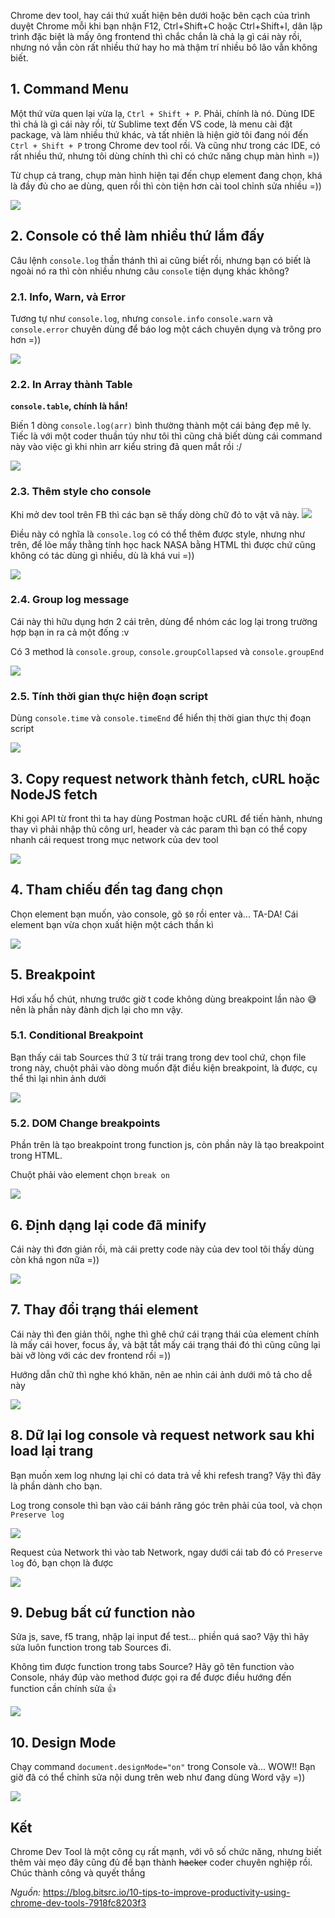 Chrome dev tool, hay cái thứ xuất hiện bên dưới hoặc bên cạch của trình duyệt Chrome mỗi khi bạn nhận F12, Ctrl+Shift+C hoặc Ctrl+Shift+I, dân lập trình đặc biệt là mấy ông frontend thì chắc chắn là chả lạ gì cái này rồi, nhưng nó vẫn còn rất nhiều thứ hay ho mà thậm trí nhiều bô lão vẫn không biết.

## 1. Command Menu
Một thứ vừa quen lại vừa lạ, `Ctrl + Shift + P`. Phải, chính là nó. Dùng IDE thì chả là gì cái này rồi, từ Sublime text đến VS code, là menu cài đặt package, và làm nhiều thứ khác, và tất nhiên là hiện giờ tôi đang nói đến `Ctrl + Shift + P` trong Chrome dev tool rồi. Và cũng như trong các IDE, có rất nhiều thứ, nhưng tôi dùng chính thì chỉ có chức năng chụp màn hình =))

Từ chụp cả trang, chụp màn hình hiện tại đến chụp element đang chọn, khá là đầy đủ cho ae dùng, quen rồi thì còn tiện hơn cài tool chỉnh sửa nhiều =))

![](https://images.viblo.asia/f476de59-5fd6-4acb-a2c0-4d7115444158.gif)

## 2. Console có thể làm nhiều thứ lắm đấy
Câu lệnh `console.log` thần thánh thì ai cũng biết rồi, nhưng bạn có biết là ngoài nó ra thì còn nhiều nhưng câu `console` tiện dụng khác không?

### 2.1. Info, Warn, và Error
Tương tự như `console.log`, nhưng `console.info` `console.warn` và `console.error` chuyên dùng để báo log một cách chuyên dụng và trông pro hơn =))

![](https://images.viblo.asia/90e54ace-c546-4f7f-b718-4665af32fe85.png)

### 2.2. In Array thành Table
**`console.table`, chính là hắn!**

Biến 1 dòng `console.log(arr)` bình thường thành một cái bảng đẹp mê ly. Tiếc là với một coder thuần túy như tôi thì cũng chả biết dùng cái command  này vào việc gì khi nhìn arr kiểu string đã quen mắt rồi :/

![](https://images.viblo.asia/fa884021-26c3-4917-8310-b79e552eaed2.png)

### 2.3. Thêm style cho console
Khi mở dev tool trên FB thì các bạn sẽ thấy dòng chữ đỏ to vật vã này.
![](https://images.viblo.asia/53b68f80-645c-41f1-ae11-0503631a8872.png)

Điều này có nghĩa là `console.log` có có thể thêm được style, nhưng như trên, để lòe mấy thằng tính học hack NASA bằng HTML thì được chứ cũng không có tác dùng gì nhiều, dù là khá vui =))

![](https://images.viblo.asia/77b2cc07-ed99-40c9-ad35-47d8321d3f67.png)

### 2.4. Group log message
Cái này thì hữu dụng hơn 2 cái trên, dùng để nhóm các log lại trong trường hợp bạn in ra cả một đống :v

Có 3 method là `console.group`, `console.groupCollapsed` và `console.groupEnd`

![](https://images.viblo.asia/77774c4e-3661-4879-bbfb-032c1aad74d9.gif)

### 2.5. Tính thời gian thực hiện đoạn script
Dùng `console.time` và `console.timeEnd` để hiển thị thời gian thực thị đoạn script

![](https://images.viblo.asia/b7345f5b-4aee-4828-9631-9be540316dca.gif)

## 3. Copy request network thành fetch, cURL hoặc NodeJS fetch
Khi gọi API từ front thì ta hay dùng Postman hoặc cURL để tiến hành, nhưng thay vì phải nhập thủ công url, header và các param thì bạn có thể copy nhanh cái request trong mục network của dev tool

![](https://images.viblo.asia/5f70312a-a872-4ec6-a442-d61e9188ec7f.gif)

## 4. Tham chiếu đến tag đang chọn
Chọn element bạn muốn, vào console, gõ `$0` rồi enter và... TA-DA! Cái element bạn vừa chọn xuất hiện một cách thần kì

![](https://images.viblo.asia/01d4557e-ebf5-41ae-b90b-63234b6447f8.png)

## 5. Breakpoint
Hơi xấu hổ chút, nhưng trước giờ t code không dùng breakpoint lần nào :sweat_smile: nên là phần này đành dịch lại cho mn vậy.

### 5.1. Conditional Breakpoint
Bạn thấy cái tab Sources thứ 3 từ trái trang trong dev tool chứ, chọn file trong này, chuột phải vào dòng muốn đặt điều kiện breakpoint, là được, cụ thể thì lại nhìn ảnh dưới

![](https://images.viblo.asia/e8831283-3de6-48e6-9138-6d75b2feb7c4.gif)

### 5.2. DOM Change breakpoints
Phần trên là tạo breakpoint trong function js, còn phần này là tạo breakpoint trong HTML.

Chuột phải vào element chọn `break on`

![](https://images.viblo.asia/6bc10786-7bd1-4feb-9fea-150fb3d23416.gif)


## 6. Định dạng lại code đã minify
Cái này thì đơn giản rồi, mà cái pretty code này của dev tool tôi thấy dùng còn khá ngon nữa =))

![](https://images.viblo.asia/8c6d6227-418f-4ab6-8235-57cd4a668950.gif)


## 7. Thay đổi trạng thái element
Cái này thì đen giản thôi, nghe thì ghê chứ cái trạng thái của element chính là mấy cái hover, focus ấy, và bật tắt mấy cái trạng thái đó thì cũng cũng lại bài vỡ lòng với các dev frontend rồi =))

Hướng dẫn chữ thì nghe khó khăn, nên ae nhìn cái ảnh dưới mô tả cho dễ này

![](https://images.viblo.asia/89ca3a1c-0817-464b-927a-50b366424231.gif)

## 8. Dữ lại log console và request network sau khi load lại trang
Bạn muốn xem log nhưng lại chỉ có data trả về khi refesh trang? Vậy thì đây là phần dành cho bạn.

Log trong console thì bạn vào cái bánh răng góc trên phải của tool, và chọn `Preserve log`

![](https://images.viblo.asia/5acc6175-a288-4ce3-b37e-23468e512f59.gif)

Request của Network thì vào tab Network, ngay dưới cái tab đó có `Preserve log` đó, bạn chọn là được

![](https://images.viblo.asia/94316a61-8cd0-44aa-bed3-4626433b151c.png)

## 9. Debug bất cứ function nào
Sửa js, save, f5 trang, nhập lại input để test... phiền quá sao? Vậy thì hãy sửa luôn function trong tab Sources đi.

Không tìm được function trong tabs Source? Hãy gõ tên function vào Console, nháy đúp vào method được gọi ra để được điều hướng đến function cần chính sửa :thumbsup:

![](https://images.viblo.asia/b8d0a5ee-f52f-43f8-a0e0-fc58b2388c42.gif)

## 10. Design Mode
Chạy command `document.designMode="on"` trong Console và... WOW!! Bạn giờ đã có thể chỉnh sửa nội dung trên web như đang dùng Word vậy =))

![](https://images.viblo.asia/ab46badf-eb44-4cf0-b36b-ea7e53c8d3d0.gif)

## Kết
Chrome Dev Tool là một công cụ rất mạnh, với vô số chức năng, nhưng biết thêm vài mẹo đây cũng đủ để bạn thành ~~hacker~~ coder chuyên nghiệp rồi. Chúc thành công và quyết thắng

*Nguồn:* https://blog.bitsrc.io/10-tips-to-improve-productivity-using-chrome-dev-tools-7918fc8203f3